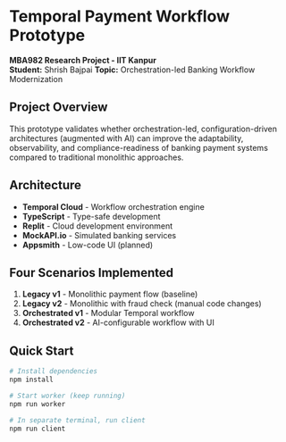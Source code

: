 # Temporal Payment Workflow Prototype

**MBA982 Research Project - IIT Kanpur**  
**Student:** Shrish Bajpai
**Topic:** Orchestration-led Banking Workflow Modernization

## Project Overview

This prototype validates whether orchestration-led, configuration-driven architectures (augmented with AI) can improve the adaptability, observability, and compliance-readiness of banking payment systems compared to traditional monolithic approaches.

## Architecture

- **Temporal Cloud** - Workflow orchestration engine
- **TypeScript** - Type-safe development
- **Replit** - Cloud development environment  
- **MockAPI.io** - Simulated banking services
- **Appsmith** - Low-code UI (planned)

## Four Scenarios Implemented

1. **Legacy v1** - Monolithic payment flow (baseline)
2. **Legacy v2** - Monolithic with fraud check (manual code changes)
3. **Orchestrated v1** - Modular Temporal workflow  
4. **Orchestrated v2** - AI-configurable workflow with UI

## Quick Start

```bash
# Install dependencies
npm install

# Start worker (keep running)
npm run worker

# In separate terminal, run client
npm run client